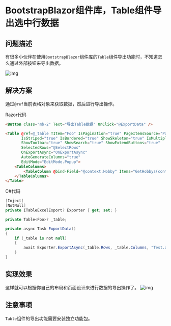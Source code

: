 # BootstrapBlazor组件库，Table组件导出选中行数据

## 问题描述

有很多小伙伴在使用```BootstrapBlazor```组件库的```Table```组件导出功能时，不知道怎么通过外部按钮来导出数据。

![img](https://img2023.cnblogs.com/blog/2902819/202309/2902819-20230922164505142-143122976.png)

## 解决方案

通过```@ref```当前表格对象来获取数据，然后进行导出操作。

Razor代码

```html
<Button class="mb-2" Text="导出Table数据" OnClick="@ExportData" />

<Table @ref=@_table TItem="Foo" IsPagination="true" PageItemsSource="PageItemsSource" class="table-demo"
       IsStriped="true" IsBordered="true" ShowSkeleton="true" IsMultipleSelect="true"
       ShowToolbar="true" ShowSearch="true" ShowExtendButtons="true"
       SelectedRows="@SelectRows"
       OnExportAsync="OnExportAsync"
       AutoGenerateColumns="true"
       EditMode="EditMode.Popup">
    <TableColumns>
        <TableColumn @bind-Field="@context.Hobby" Items="GetHobbys(context)" />
    </TableColumns>
</Table>
```

C#代码

```csharp
[Inject]
[NotNull]
private ITableExcelExport? Exporter { get; set; }

private Table<Foo>? _table;

private async Task ExportData()
{
    if (_table is not null)
    {
        await Exporter.ExportAsync(_table.Rows, _table.Columns, "Test.xlsx");
    }
}
```

## 实现效果

这样就可以根据你自己的布局和页面设计来进行数据的导出操作了。
![img](https://img2023.cnblogs.com/blog/2902819/202309/2902819-20230922164734539-736286660.png)

## 注意事项

```Table```组件的导出功能需要安装独立功能包。
